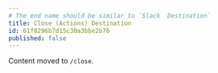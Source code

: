 ```yaml
---
# The end name should be similar to `Slack  Destination`
title: Close (Actions) Destination
id: 61f8296b7d15c30a3bbe2b76
published: false
---
```


Content moved to `/close`.